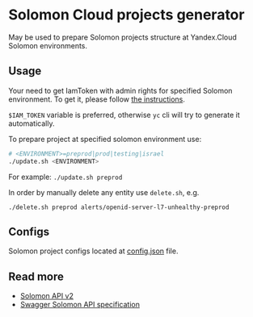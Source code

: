 Solomon Cloud projects generator
================================

May be used to prepare Solomon projects structure at Yandex.Cloud Solomon environments.

Usage
-----

Your need to get IamToken with admin rights for specified Solomon environment.
To get it, please follow [the instructions](https://cloud.yandex.ru/docs/iam/operations/iam-token/create).

`$IAM_TOKEN` variable is preferred, otherwise `yc` cli will try to generate it automatically.

To prepare project at specified solomon environment use:

```bash
# <ENVIRONMENT>=preprod|prod|testing|israel
./update.sh <ENVIRONMENT>
```

For example: `./update.sh preprod`

In order by manually delete any entity use `delete.sh`, e.g.
```
./delete.sh preprod alerts/openid-server-l7-unhealthy-preprod
```

Configs
-------

Solomon project configs located at [config.json](./config.json) file.

Read more
---------

* [Solomon API v2](https://wiki.yandex-team.ru/solomon/api/v2/)
* [Swagger Solomon API specification](https://solomon.yandex-team.ru/swagger-ui.html)
